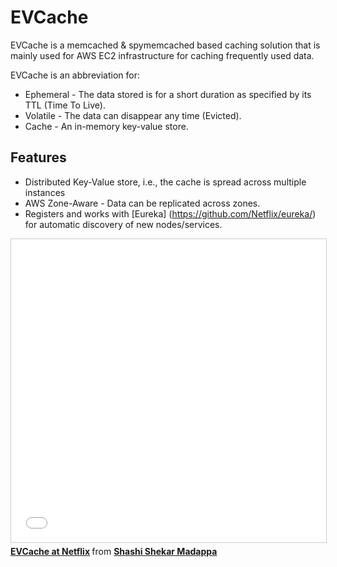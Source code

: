 EVCache
=======

EVCache is a memcached & spymemcached based caching solution that is mainly used for AWS EC2 infrastructure for caching frequently used data. 

EVCache is an abbreviation for:
* Ephemeral  - The data stored is for a short duration as specified by its TTL (Time To Live).
* Volatile  - The data can disappear any time (Evicted).
* Cache - An in-memory key-value store.

## Features
* Distributed Key-Value store,  i.e., the cache is spread across multiple instances
* AWS Zone-Aware - Data can be replicated across zones.
* Registers and works with [Eureka] (https://github.com/Netflix/eureka/) for automatic discovery of new nodes/services.

<iframe src="//www.slideshare.net/slideshow/embed_code/key/AqBz3zvrrVktEA" width="595" height="485" frameborder="0" marginwidth="0" marginheight="0" scrolling="no" style="border:1px solid #CCC; border-width:1px; margin-bottom:5px; max-width: 100%;" allowfullscreen> </iframe> <div style="margin-bottom:5px"> <strong> <a href="//www.slideshare.net/secret/AqBz3zvrrVktEA" title="EVCache at Netflix" target="_blank">EVCache at Netflix</a> </strong> from <strong><a target="_blank" href="//www.slideshare.net/ShashiShekarMadappa">Shashi Shekar Madappa</a></strong> </div>
